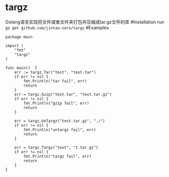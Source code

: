 # targz
Golang语言实现将文件或者文件夹打包并压缩成tar.gz文件的库
#Installation
run
    `go get github.com/jintao-zero/targz`
#Examples

    package main

    import (
        "fmt"
        "targz"
    )

    func main()  {
        err := targz.Tar("test", "test.tar")
        if err != nil {
            fmt.Println("tar fail", err)
            return
        }
        err = targz.Gzip("test.tar", "test.tar.gz")
        if err != nil {
            fmt.Println("gzip fail", err)
            return
        }

        err = targz.UnTargz("test.tar.gz", "./")
        if err != nil {
            fmt.Println("untargz fail", err)
            return
        }

        err = targz.Targz("test", "t.tar.gz")
        if err != nil {
            fmt.Println("targz fail", err)
            return
        }
    }
